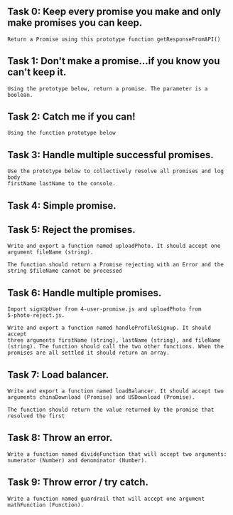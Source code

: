 ## Task 0: Keep every promise you make and only make promises you can keep.

    Return a Promise using this prototype function getResponseFromAPI()

## Task 1: Don't make a promise...if you know you can't keep it.

    Using the prototype below, return a promise. The parameter is a boolean.

## Task 2: Catch me if you can!

    Using the function prototype below

## Task 3: Handle multiple successful promises.

    Use the prototype below to collectively resolve all promises and log body
    firstName lastName to the console.

## Task 4: Simple promise.



## Task 5: Reject the promises.

    Write and export a function named uploadPhoto. It should accept one
    argument fileName (string).

    The function should return a Promise rejecting with an Error and the
    string $fileName cannot be processed

## Task 6: Handle multiple promises.

    Import signUpUser from 4-user-promise.js and uploadPhoto from
    5-photo-reject.js.

    Write and export a function named handleProfileSignup. It should accept
    three arguments firstName (string), lastName (string), and fileName
    (string). The function should call the two other functions. When the
    promises are all settled it should return an array.

## Task 7: Load balancer.

    Write and export a function named loadBalancer. It should accept two
    arguments chinaDownload (Promise) and USDownload (Promise).

    The function should return the value returned by the promise that
    resolved the first

## Task 8: Throw an error.

    Write a function named divideFunction that will accept two arguments:
    numerator (Number) and denominator (Number).

## Task 9: Throw error / try catch.

    Write a function named guardrail that will accept one argument mathFunction (Function).
